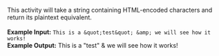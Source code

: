 This activity will take a string containing HTML-encoded characters and return its plaintext equivalent.
<br><br>
<b>Example Input:</b>
```This is a &quot;test&quot; &amp; we will see how it works!```
<br>
<b>Example Output:</b> This is a "test" & we will see how it works!
